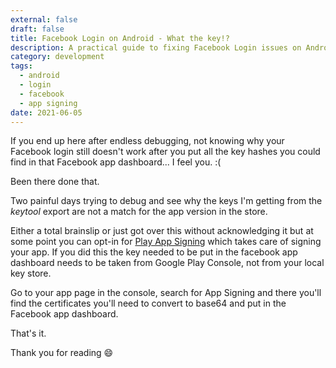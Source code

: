 ```yaml
---
external: false
draft: false
title: Facebook Login on Android - What the key!?
description: A practical guide to fixing Facebook Login issues on Android when using Play App Signing, including how to correctly generate and configure key hashes.
category: development
tags:
  - android
  - login
  - facebook
  - app signing
date: 2021-06-05
---
```


If you end up here after endless debugging, not knowing why your Facebook login still doesn't work after you put all the key hashes you could find in that Facebook app dashboard... I feel you. :(

Been there done that.

Two painful days trying to debug and see why the keys I'm getting from the _keytool_ export are not a match for the app version in the store.

Either a total brainslip or just got over this without acknowledging it but at some point you can opt-in for [Play App Signing](https://developer.android.com/studio/publish/app-signing) which takes care of signing your app. If you did this the key needed to be put in the facebook app dashboard needs to be taken from Google Play Console, not from your local key store.

Go to your app page in the console, search for App Signing and there you'll find the certificates you'll need to convert to base64 and put in the Facebook app dashboard.

That's it.

Thank you for reading 😄
